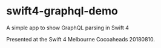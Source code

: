 # swift4-graphql-demo

A simple app to show GraphQL parsing in Swift 4

Presented at the Swift 4 Melbourne Cocoaheads 20180810.
